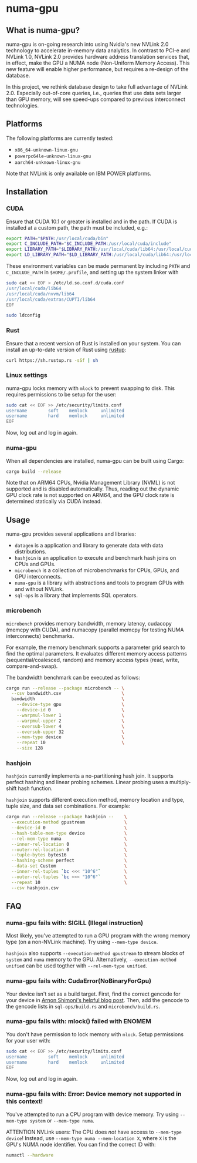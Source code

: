 numa-gpu
========

## What is numa-gpu?

numa-gpu is on-going research into using Nvidia's new NVLink 2.0 technology to
accelerate in-memory data analytics. In contrast to PCI-e and NVLink 1.0,
NVLink 2.0 provides hardware address translation services that, in effect, make
the GPU a NUMA node (Non-Uniform Memory Access). This new feature will enable
higher performance, but requires a re-design of the database.

In this project, we rethink database design to take full advantage of NVLink 2.0.
Especially out-of-core queries, i.e., queries that use data sets larger than
GPU memory, will see speed-ups compared to previous interconnect technologies.

## Platforms

The following platforms are currently tested:

 * `x86_64-unknown-linux-gnu`
 * `powerpc64le-unknown-linux-gnu`
 * `aarch64-unknown-linux-gnu`

Note that NVLink is only available on IBM POWER platforms.

## Installation

### CUDA

Ensure that CUDA 10.1 or greater is installed and in the path. If CUDA is
installed at a custom path, the path must be included, e.g.:
```sh
export PATH="$PATH:/usr/local/cuda/bin"
export C_INCLUDE_PATH="$C_INCLUDE_PATH:/usr/local/cuda/include"
export LIBRARY_PATH="$LIBRARY_PATH:/usr/local/cuda/lib64:/usr/local/cuda/nvvm/lib64:/usr/local/cuda/extras/CUPTI/lib64"
export LD_LIBRARY_PATH="$LD_LIBRARY_PATH:/usr/local/cuda/lib64:/usr/local/cuda/nvvm/lib64:/usr/local/cuda/extras/CUPTI/lib64"
```

These environment variables can be made permanent by including `PATH` and
`C_INCLUDE_PATH` in `$HOME/.profile`, and setting up the system linker with
```sh
sudo cat << EOF > /etc/ld.so.conf.d/cuda.conf
/usr/local/cuda/lib64
/usr/local/cuda/nvvm/lib64
/usr/local/cuda/extras/CUPTI/lib64
EOF

sudo ldconfig
```

### Rust

Ensure that a recent version of Rust is installed on your system. You can install
an up-to-date version of Rust using [rustup](https://rustup.rs):
```sh
curl https://sh.rustup.rs -sSf | sh
```

### Linux settings

numa-gpu locks memory with `mlock` to prevent swapping to disk. This requires
permissions to be setup for the user:
```sh
sudo cat << EOF >> /etc/security/limits.conf
username		soft	memlock		unlimited
username		hard	memlock		unlimited
EOF
```

Now, log out and log in again.

### numa-gpu

When all dependencies are installed, numa-gpu can be built using Cargo:
```sh
cargo build --release
```

Note that on ARM64 CPUs, Nvidia Management Library (NVML) is not supported and
is disabled automatically. Thus, reading out the dynamic GPU clock rate is not
supported on ARM64, and the GPU clock rate is determined statically via CUDA
instead.

## Usage

numa-gpu provides several applications and libraries:
 * `datagen` is a application and library to generate data with data
   distributions.
 * `hashjoin` is an application to execute and benchmark hash joins on CPUs and
   GPUs.
 * `microbench` is a collection of microbenchmarks for CPUs, GPUs, and GPU
   interconnects.
 * `numa-gpu` is a library with abstractions and tools to program GPUs with and
   without NVLink.
 * `sql-ops` is a library that implements SQL operators.

### microbench

`microbench` provides memory bandwidth, memory latency, cudacopy (memcpy with
CUDA), and numacopy (parallel memcpy for testing NUMA interconnects) benchmarks.

For example, the memory benchmark supports a parameter grid search to find the
optimal parameters. It evaluates different memory access patterns
(sequential/coalesced, random) and memory access types (read, write,
compare-and-swap).

The bandwidth benchmark can be executed as follows:

```sh
cargo run --release --package microbench -- \
  --csv bandwidth.csv                       \
  bandwidth                                 \
    --device-type gpu                       \
    --device-id 0                           \
    --warpmul-lower 1                       \
    --warpmul-upper 2                       \
    --oversub-lower 4                       \
    --oversub-upper 32                      \
    --mem-type device                       \
    --repeat 10                             \
    --size 128
```

### hashjoin

`hashjoin` currently implements a no-partitioning hash join. It supports perfect
hashing and linear probing schemes. Linear probing uses a multiply-shift hash
function.

`hashjoin` supports different execution method, memory location and type,
tuple size, and data set combinations. For example:

```sh
cargo run --release --package hashjoin --    \
  --execution-method gpustream               \
  --device-id 0                              \
  --hash-table-mem-type device               \
  --rel-mem-type numa                        \
  --inner-rel-location 0                     \
  --outer-rel-location 0                     \
  --tuple-bytes bytes16                      \
  --hashing-scheme perfect                   \
  --data-set Custom                          \
  --inner-rel-tuples `bc <<< "10^6"`         \
  --outer-rel-tuples `bc <<< "10^6"`         \
  --repeat 10                                \
  --csv hashjoin.csv
```

## FAQ

### numa-gpu fails with: SIGILL (Illegal instruction)

Most likely, you've attempted to run a GPU program with the wrong memory type
(on a non-NVLink machine). Try using `--mem-type device`.

`hashjoin` also
supports `--execution-method gpustream` to stream blocks of `system` and `numa`
memory to the GPU. Alternatively, `--execution-method unified` can be used
togther with `--rel-mem-type unified`.

### numa-gpu fails with: CudaError(NoBinaryForGpu)

Your device isn't set as a build target. First, find the correct gencode for your
device in [Arnon Shimoni's helpful blog post][gencodes].
Then, add the gencode to the gencode lists in `sql-ops/build.rs` and
`microbench/build.rs`.

### numa-gpu fails with: mlock() failed with ENOMEM

You don't have permission to lock memory with `mlock`. Setup permissions for your
user with:
```sh
sudo cat << EOF >> /etc/security/limits.conf
username		soft	memlock		unlimited
username		hard	memlock		unlimited
EOF
```

Now, log out and log in again.

### numa-gpu fails with: Error: Device memory not supported in this context!

You've attempted to run a CPU program with device memory. Try using
`--mem-type system` or `--mem-type numa`.

ATTENTION NVLink users: The CPU does *not* have access to `--mem-type device`!
Instead, use `--mem-type numa --mem-location X`, where `X` is the GPU's NUMA
node identifier. You can find the correct ID with:
```sh
numactl --hardware
```

[gencodes]: http://arnon.dk/matching-sm-architectures-arch-and-gencode-for-various-nvidia-cards/
